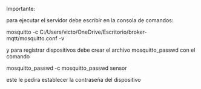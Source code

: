 Importante:

para ejecutar el servidor debe escribir en la consola de comandos:

mosquitto -c C:/Users/victo/OneDrive/Escritorio/broker-mqtt/mosquitto.conf -v

y para registrar dispositivos debe crear el archivo mosquitto_passwd con el comando

mosquitto_passwd -c mosquitto_passwd sensor

este le pedira establecer la contraseña del dispositivo